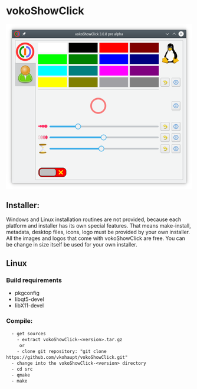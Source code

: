 # vokoShowClick
![Picture](https://github.com/vkohaupt/vokoShowClick/blob/main/misc/vokoShowClick.png)


## Installer:
Windows and Linux installation routines are not provided, because each platform and installer has its own special features. That means make-install, metadata, desktop files, icons, logo must be provided by your own installer. All the images and logos that come with vokoShowClick are free. You can be change in size itself be used for your own installer.


## Linux

### Build requirements
* pkgconfig
* libqt5-devel
* libX11-devel

### Compile:  
```
  - get sources  
    - extract vokoShowClick-<version>.tar.gz  
     or  
    - clone git repository: "git clone https://github.com/vkohaupt/vokoShowClick.git"  
  - change into the vokoShowClick-<version> directory  
  - cd src  
  - qmake  
  - make  
``` 
